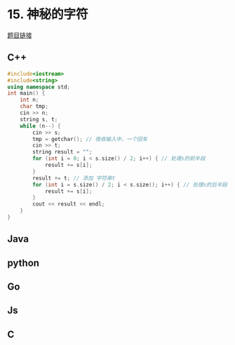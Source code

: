 
# 15. 神秘的字符 

[题目链接](https://kamacoder.com/problem.php?id=1014) 

## C++

```CPP  
#include<iostream>
#include<string>
using namespace std;
int main() {
    int n;
    char tmp;
    cin >> n;
    string s, t;
    while (n--) {
        cin >> s;
        tmp = getchar(); // 吸收输入中，一个回车
        cin >> t;
        string result = "";
        for (int i = 0; i < s.size() / 2; i++) { // 处理s的前半段
            result += s[i];
        }
        result += t; // 添加 字符串t
        for (int i = s.size() / 2; i < s.size(); i++) { // 处理s的后半段
            result += s[i];
        }
        cout << result << endl;
    }
}

```
## Java

## python 

## Go 

## Js 

## C 
